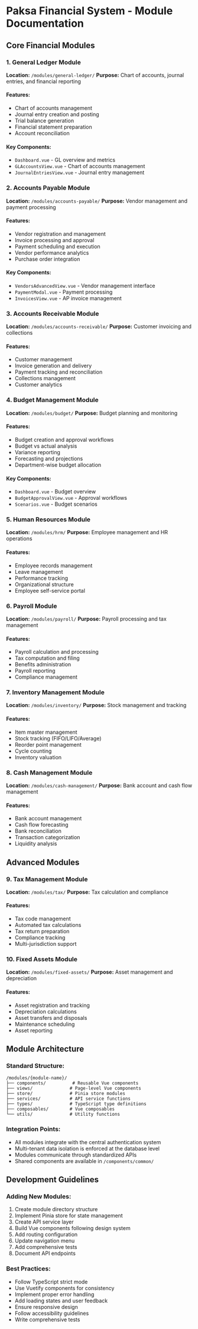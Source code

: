 # Paksa Financial System - Module Documentation

## Core Financial Modules

### 1. General Ledger Module
**Location:** `/modules/general-ledger/`
**Purpose:** Chart of accounts, journal entries, and financial reporting

#### Features:
- Chart of accounts management
- Journal entry creation and posting
- Trial balance generation
- Financial statement preparation
- Account reconciliation

#### Key Components:
- `Dashboard.vue` - GL overview and metrics
- `GLAccountsView.vue` - Chart of accounts management
- `JournalEntriesView.vue` - Journal entry management

### 2. Accounts Payable Module
**Location:** `/modules/accounts-payable/`
**Purpose:** Vendor management and payment processing

#### Features:
- Vendor registration and management
- Invoice processing and approval
- Payment scheduling and execution
- Vendor performance analytics
- Purchase order integration

#### Key Components:
- `VendorsAdvancedView.vue` - Vendor management interface
- `PaymentModal.vue` - Payment processing
- `InvoicesView.vue` - AP invoice management

### 3. Accounts Receivable Module
**Location:** `/modules/accounts-receivable/`
**Purpose:** Customer invoicing and collections

#### Features:
- Customer management
- Invoice generation and delivery
- Payment tracking and reconciliation
- Collections management
- Customer analytics

### 4. Budget Management Module
**Location:** `/modules/budget/`
**Purpose:** Budget planning and monitoring

#### Features:
- Budget creation and approval workflows
- Budget vs actual analysis
- Variance reporting
- Forecasting and projections
- Department-wise budget allocation

#### Key Components:
- `Dashboard.vue` - Budget overview
- `BudgetApprovalView.vue` - Approval workflows
- `Scenarios.vue` - Budget scenarios

### 5. Human Resources Module
**Location:** `/modules/hrm/`
**Purpose:** Employee management and HR operations

#### Features:
- Employee records management
- Leave management
- Performance tracking
- Organizational structure
- Employee self-service portal

### 6. Payroll Module
**Location:** `/modules/payroll/`
**Purpose:** Payroll processing and tax management

#### Features:
- Payroll calculation and processing
- Tax computation and filing
- Benefits administration
- Payroll reporting
- Compliance management

### 7. Inventory Management Module
**Location:** `/modules/inventory/`
**Purpose:** Stock management and tracking

#### Features:
- Item master management
- Stock tracking (FIFO/LIFO/Average)
- Reorder point management
- Cycle counting
- Inventory valuation

### 8. Cash Management Module
**Location:** `/modules/cash-management/`
**Purpose:** Bank account and cash flow management

#### Features:
- Bank account management
- Cash flow forecasting
- Bank reconciliation
- Transaction categorization
- Liquidity analysis

## Advanced Modules

### 9. Tax Management Module
**Location:** `/modules/tax/`
**Purpose:** Tax calculation and compliance

#### Features:
- Tax code management
- Automated tax calculations
- Tax return preparation
- Compliance tracking
- Multi-jurisdiction support

### 10. Fixed Assets Module
**Location:** `/modules/fixed-assets/`
**Purpose:** Asset management and depreciation

#### Features:
- Asset registration and tracking
- Depreciation calculations
- Asset transfers and disposals
- Maintenance scheduling
- Asset reporting

## Module Architecture

### Standard Structure:
```
/modules/{module-name}/
├── components/          # Reusable Vue components
├── views/              # Page-level Vue components
├── store/              # Pinia store modules
├── services/           # API service functions
├── types/              # TypeScript type definitions
├── composables/        # Vue composables
└── utils/              # Utility functions
```

### Integration Points:
- All modules integrate with the central authentication system
- Multi-tenant data isolation is enforced at the database level
- Modules communicate through standardized APIs
- Shared components are available in `/components/common/`

## Development Guidelines

### Adding New Modules:
1. Create module directory structure
2. Implement Pinia store for state management
3. Create API service layer
4. Build Vue components following design system
5. Add routing configuration
6. Update navigation menu
7. Add comprehensive tests
8. Document API endpoints

### Best Practices:
- Follow TypeScript strict mode
- Use Vuetify components for consistency
- Implement proper error handling
- Add loading states and user feedback
- Ensure responsive design
- Follow accessibility guidelines
- Write comprehensive tests